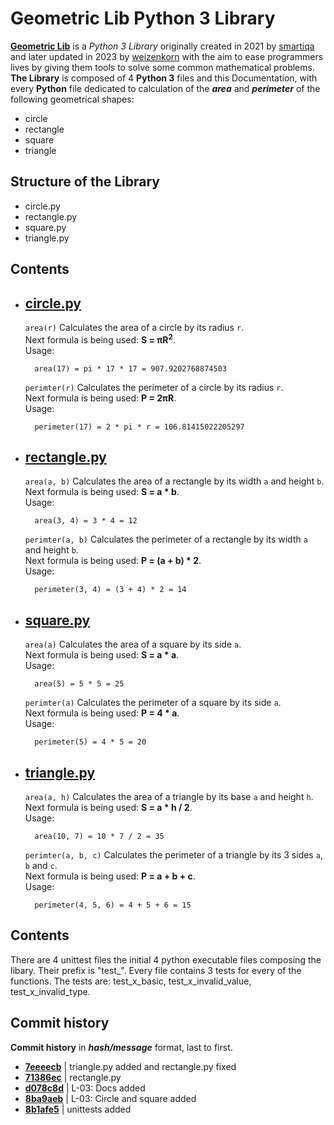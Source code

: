 # Geometric Lib Python 3 Library

**[Geometric Lib](https://github.com/weizenkorn/geometric_lib)** is a _Python 3 Library_ originally created in 2021 by [smartiqa](https://github.com/smartiqaorg) and later updated in 2023 by [weizenkorn](https://github.com/weizenkorn) with the aim to ease programmers lives by giving them tools to solve some common mathematical problems.\
**The Library** is composed of 4 **Python 3** files and this Documentation, with every **Python** file dedicated to calculation of the ***area*** and ***perimeter*** of the following geometrical shapes: 
- circle
- rectangle
- square
- triangle

## Structure of the Library
- circle.py
- rectangle.py
- square.py
- triangle.py

## Contents

* ## [circle.py](../circle.py)
    `area(r)` Calculates the area of a circle by its radius `r`.\
    Next formula is being used: **S = πR<sup>2</sup>**.\
    Usage:

        area(17) = pi * 17 * 17 = 907.9202768874503

    `perimter(r)` Calculates the perimeter of a circle by its radius `r`.\
    Next formula is being used: **P = 2πR**.\
    Usage:

        perimeter(17) = 2 * pi * r = 106.81415022205297

* ## [rectangle.py](../rectangle.py)
    `area(a, b)` Calculates the area of a rectangle by its width `a` and height `b`.\
    Next formula is being used: **S = a * b**.\
    Usage:

        area(3, 4) = 3 * 4 = 12

    `perimter(a, b)` Calculates the perimeter of a rectangle by its width `a` and height `b`.\
    Next formula is being used: **P = (a + b) * 2**.\
    Usage:

        perimeter(3, 4) = (3 + 4) * 2 = 14

* ## [square.py](../square.py)
    `area(a)` Calculates the area of a square by its side `a`.\
    Next formula is being used: **S = a * a**.\
    Usage:

        area(5) = 5 * 5 = 25

    `perimter(a)` Calculates the perimeter of a square by its side `a`.\
    Next formula is being used: **P = 4 * a**.\
    Usage:

        perimeter(5) = 4 * 5 = 20

* ## [triangle.py](../triangle.py)
    `area(a, h)` Calculates the area of a triangle by its base `a` and height `h`.\
    Next formula is being used: **S = a * h / 2**.\
    Usage:

        area(10, 7) = 10 * 7 / 2 = 35

    `perimter(a, b, c)` Calculates the perimeter of a triangle by its 3 sides `a`, `b` and `c`.\
    Next formula is being used: **P = a + b + c**.\
    Usage:

        perimeter(4, 5, 6) = 4 + 5 + 6 = 15

## Contents
There are 4 unittest files the initial 4 python executable files composing the libary. Their prefix is "test_". Every file contains 3 tests for every of the functions. The tests are: test_x_basic, test_x_invalid_value, test_x_invalid_type.

## Commit history
**Commit history** in ***hash/message*** format, last to first. 
* **[7eeeecb](https://github.com/KulEDmitr/geometric_lib/commit/7eeeecbf58663a811086ff3c56efc6d3d506075e)** | triangle.py added and rectangle.py fixed
* **[71386ec](https://github.com/KulEDmitr/geometric_lib/commit/71386ecd8497795a605ea098730d7afecf81fc75)** | rectangle.py
* **[d078c8d](https://github.com/smartiqaorg/geometric_lib/commit/d078c8d9ee6155f3cb0e577d28d337b791de28e2)** | L-03: Docs added
* **[8ba9aeb](https://github.com/smartiqaorg/geometric_lib/commit/8ba9aeb3cea847b63a91ac378a2a6db758682460)** | L-03: Circle and square added
* **[8b1afe5](https://github.com/KulEDmitr/geometric_lib/commit/8b1afe5f18a9ba86ff92894026586df0544247e5)** | unittests added